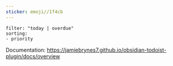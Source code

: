 ```yaml
---
sticker: emoji//1f4cb
---
```

```todoist  
filter: "today | overdue"  
sorting:
- priority
```



Documentation: https://jamiebrynes7.github.io/obsidian-todoist-plugin/docs/overview